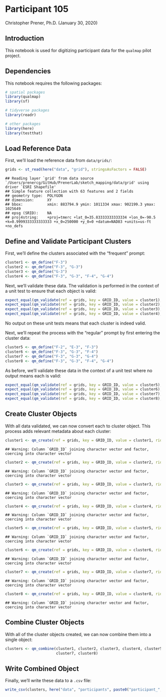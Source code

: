 Participant 105
================
Christopher Prener, Ph.D.
(January 30, 2020)

## Introduction

This notebook is used for digitizing participant data for the `qualmap`
pilot project.

## Dependencies

This notebook requires the following packages:

``` r
# spatial packages
library(qualmap)
library(sf)

# tidyverse packages
library(readr)

# other packages
library(here)
library(testthat)
```

## Load Reference Data

First, we’ll load the reference data from
    `data/grids/`:

``` r
grids <- st_read(here("data", "grid"), stringsAsFactors = FALSE)
```

    ## Reading layer `grid' from data source `/Users/prenercg/GitHub/PrenerLab/sketch_mapping/data/grid' using driver `ESRI Shapefile'
    ## Simple feature collection with 63 features and 2 fields
    ## geometry type:  POLYGON
    ## dimension:      XY
    ## bbox:           xmin: 883794.9 ymin: 1011334 xmax: 902199.3 ymax: 1025649
    ## epsg (SRID):    NA
    ## proj4string:    +proj=tmerc +lat_0=35.83333333333334 +lon_0=-90.5 +k=0.9999333333333333 +x_0=250000 +y_0=0 +datum=NAD83 +units=us-ft +no_defs

## Define and Validate Participant Clusters

First, we’ll define the clusters associated with the “frequent” prompt:

``` r
cluster1 <- qm_define("F-3")
cluster2 <- qm_define("F-3", "G-3")
cluster3 <- qm_define("G-3")
cluster4 <- qm_define("F-3", "G-3", "F-4", "G-4")
```

Next, we’ll validate these data. The validation is performed in the
context of a unit test to ensure that each object is
valid:

``` r
expect_equal(qm_validate(ref = grids, key = GRID_ID, value = cluster1), TRUE)
expect_equal(qm_validate(ref = grids, key = GRID_ID, value = cluster2), TRUE)
expect_equal(qm_validate(ref = grids, key = GRID_ID, value = cluster3), TRUE)
expect_equal(qm_validate(ref = grids, key = GRID_ID, value = cluster4), TRUE)
```

No output on these unit tests means that each cluster is indeed valid.

Next, we’ll repeat the process with the “regular” prompt by first
entering the cluster data:

``` r
cluster5 <- qm_define("F-2", "E-3", "F-3")
cluster6 <- qm_define("F-3", "G-3", "F-4")
cluster7 <- qm_define("F-3", "G-3", "G-4")
cluster8 <- qm_define("F-3", "G-3", "F-4", "G-4")
```

As before, we’ll validate these data in the context of a unit test where
no output means each is
valid:

``` r
expect_equal(qm_validate(ref = grids, key = GRID_ID, value = cluster5), TRUE)
expect_equal(qm_validate(ref = grids, key = GRID_ID, value = cluster6), TRUE)
expect_equal(qm_validate(ref = grids, key = GRID_ID, value = cluster7), TRUE)
expect_equal(qm_validate(ref = grids, key = GRID_ID, value = cluster8), TRUE)
```

## Create Cluster Objects

With all data validated, we can now convert each to cluster object. This
process adds relevant metadata about each
cluster:

``` r
cluster1 <- qm_create(ref = grids, key = GRID_ID, value = cluster1, rid = params$pid, cid = 1, category = "frequent")
```

    ## Warning: Column `GRID_ID` joining character vector and factor, coercing into character vector

``` r
cluster2 <- qm_create(ref = grids, key = GRID_ID, value = cluster2, rid = params$pid, cid = 2, category = "frequent")
```

    ## Warning: Column `GRID_ID` joining character vector and factor, coercing into character vector

``` r
cluster3 <- qm_create(ref = grids, key = GRID_ID, value = cluster3, rid = params$pid, cid = 3, category = "frequent")
```

    ## Warning: Column `GRID_ID` joining character vector and factor, coercing into character vector

``` r
cluster4 <- qm_create(ref = grids, key = GRID_ID, value = cluster4, rid = params$pid, cid = 4, category = "frequent")
```

    ## Warning: Column `GRID_ID` joining character vector and factor, coercing into character vector

``` r
cluster5 <- qm_create(ref = grids, key = GRID_ID, value = cluster5, rid = params$pid, cid = 5, category = "regular")
```

    ## Warning: Column `GRID_ID` joining character vector and factor, coercing into character vector

``` r
cluster6 <- qm_create(ref = grids, key = GRID_ID, value = cluster6, rid = params$pid, cid = 6, category = "regular")
```

    ## Warning: Column `GRID_ID` joining character vector and factor, coercing into character vector

``` r
cluster7 <- qm_create(ref = grids, key = GRID_ID, value = cluster7, rid = params$pid, cid = 7, category = "regular")
```

    ## Warning: Column `GRID_ID` joining character vector and factor, coercing into character vector

``` r
cluster8 <- qm_create(ref = grids, key = GRID_ID, value = cluster8, rid = params$pid, cid = 8, category = "regular")
```

    ## Warning: Column `GRID_ID` joining character vector and factor, coercing into character vector

## Combine Cluster Objects

With all of the cluster objects created, we can now combine them into a
single
object:

``` r
clusters <- qm_combine(cluster1, cluster2, cluster3, cluster4, cluster5, cluster6,
                       cluster7, cluster8)
```

## Write Combined Object

Finally, we’ll write these data to a `.csv`
file:

``` r
write_csv(clusters, here("data", "participants", paste0("participant_", params$pid, ".csv")))
```
